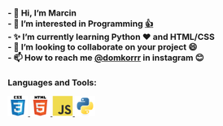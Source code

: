 
<h3 align="left">- 👋 Hi, I’m Marcin<br>
- 👀 I’m interested in Programming <a href= "https://github.com/marcindn/Card_Profil" target="#">👍</a><br>
- ✨ I’m currently learning Python ❤️ and HTML/CSS<br>
- 💞️ I’m looking to collaborate on your project 😄<br>
- 📫 How to reach me <a href= "https://www.instagram.com/domkorrr/" target="_blank">@domkorrr</a> in instagram 😊<br>
</h3>
<p align="left">
</p>

<h3 align="left">Languages and Tools:</h3>
<p align="left"> <a href="https://www.w3schools.com/css/" target="_blank" rel="noreferrer"> <img src="https://raw.githubusercontent.com/devicons/devicon/master/icons/css3/css3-original-wordmark.svg" alt="css3" width="40" height="40"/> </a> <a href="https://www.w3.org/html/" target="_blank" rel="noreferrer"> <img src="https://raw.githubusercontent.com/devicons/devicon/master/icons/html5/html5-original-wordmark.svg" alt="html5" width="40" height="40"/> </a> <a href="https://developer.mozilla.org/en-US/docs/Web/JavaScript" target="_blank" rel="noreferrer"> <img src="https://raw.githubusercontent.com/devicons/devicon/master/icons/javascript/javascript-original.svg" alt="javascript" width="40" height="40"/> </a> <a href="https://www.python.org" target="_blank" rel="noreferrer"> <img src="https://raw.githubusercontent.com/devicons/devicon/master/icons/python/python-original.svg" alt="python" width="40" height="40"/> </a> </p>
